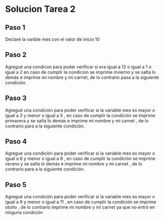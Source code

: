# Solucion Tarea 2
## Paso 1
Declaré la varible mes con el valor de inicio 10 
## Paso 2
Agregué una condicon para poder verificar si era igual a 12 o igual a 1 o igual a 2 en caso de cumplir la condicion se imprime invierno y se salta lo demás e imprime mi nombre y mi carnet, de lo contrario pasa a la siguiente condición.
## Paso 3
Agregué una condición para poder verificar si la variable mes es mayor o igual a 3 y menor o igual a 5 , en caso de cumplir la condición se imprime primavera y se salta lo demás e imprime mi nombre y mi carnet , de lo contrario para a la siguiente condición.
## Paso 4
Agregué una condición para poder verificar si la variable mes es mayor o igual a 6 y menor o igual a 8 , en caso de cumplir la condición se imprime verano y se salta lo demás e imprime mi nombre y mi carnet , de lo contrario para a la siguiente condición.
## Paso 5
Agregué una condición para poder verificar si la variable mes es mayor o igual a 9 y menor o igual a 11 , en caso de cumplir la condición se imprime otoño , de lo contrario imprime mi nombre y mi carnet ya que no entró en ninguna condición
